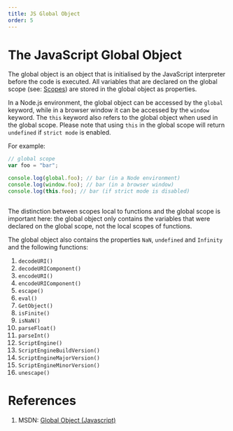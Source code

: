 ```yaml
---
title: JS Global Object
order: 5
---
```

# The JavaScript Global Object

The global object is an object that is initialised by the JavaScript interpreter before the code is executed. All variables that are declared on the global scope (see: [Scopes](JS-Scopes)) are stored in the global object as properties.

In a Node.js environment, the global object can be accessed by the `global` keyword, while in a browser window it can be accessed by the `window` keyword. The `this` keyword also refers to the global object when used in the global scope. Please note that using `this` in the global scope will return `undefined` if `strict mode` is enabled.

For example:

```javascript
// global scope
var foo = "bar";

console.log(global.foo); // bar (in a Node environment)
console.log(window.foo); // bar (in a browser window)
console.log(this.foo); // bar (if strict mode is disabled)
```

##  

The distinction between scopes local to functions and the global scope is important here: the global object only contains the variables that were declared on the global scope, not the local scopes of functions.

The global object also contains the properties `NaN`, `undefined` and `Infinity` and the following functions:

1. `decodeURI()`
2. `decodeURIComponent()`
3. `encodeURI()`
4. `encodeURIComponent()`
5. `escape()`
6. `eval()`
7. `GetObject()`
8. `isFinite()`
9. `isNaN()`
10. `parseFloat()`
11. `parseInt()`
12. `ScriptEngine()`
13. `ScriptEngineBuildVersion()`
14. `ScriptEngineMajorVersion()`
15. `ScriptEngineMinorVersion()`
16. `unescape()`

# References

1. MSDN: [Global Object (Javascript)](https://msdn.microsoft.com/en-us/library/52f50e9t(v=vs.94).aspx)
